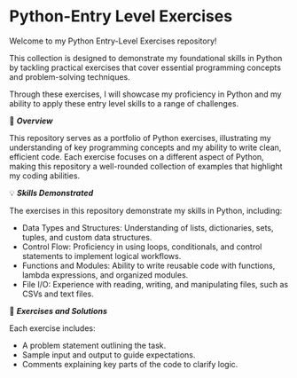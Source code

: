 # Python-Entry Level Exercises

Welcome to my Python Entry-Level Exercises repository! 

This collection is designed to demonstrate my foundational skills in Python by tackling practical exercises that cover essential programming concepts and problem-solving techniques. 

Through these exercises, I will showcase my proficiency in Python and my ability to apply these entry level skills to a range of challenges.

📖 ***Overview***

This repository serves as a portfolio of Python exercises, illustrating my understanding of key programming concepts and my ability to write clean, efficient code. Each exercise focuses on a different aspect of Python, making this repository a well-rounded collection of examples that highlight my coding abilities.

💡 ***Skills Demonstrated***

The exercises in this repository demonstrate my skills in Python, including:

- Data Types and Structures: Understanding of lists, dictionaries, sets, tuples, and custom data structures.
- Control Flow: Proficiency in using loops, conditionals, and control statements to implement logical workflows.
- Functions and Modules: Ability to write reusable code with functions, lambda expressions, and organized modules.
- File I/O: Experience with reading, writing, and manipulating files, such as CSVs and text files.

📝 ***Exercises and Solutions***

Each exercise includes:

- A problem statement outlining the task.
- Sample input and output to guide expectations.
- Comments explaining key parts of the code to clarify logic.

